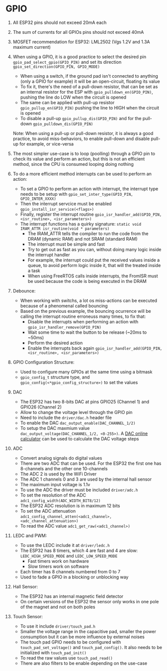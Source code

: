 # GPIO

1. All ESP32 pins should not exceed 20mA each
2. The sum of currents for all GPIOs pins should not exceed 40mA
3. MOSFET recommendation for ESP32: LML2502 (Vgs 1.2V and 1.3A maximum current)
4. When using a GPIO, it is a good practice to select the desired pin `gpio_pad_select_gpio(GPIO_PIN)` and set its direction `gpio_set_direction(GPIO_PIN, GPIO_MODE)`
    - When using a switch, if the ground pad isn't connected to anything (only a GPIO for example) it will be an open-circuit, floating its value
    - To fix it, there's the need of a pull-down resistor, that can be set as an internal resistor for the ESP with `gpio_pulldown_en(GPIO_PIN)`, pushing the line do LOW when the circuit is opened
    - The same can be applied with  pull-up resistor `gpio_pullup_en(GPIO_PIN)` pushing the line to HIGH when the circuit is opened
    - To disable a pull-up `gpio_pullup_dis(GPIO_PIN)` and for the pull-down `gpio_pulldown_dis(GPIO_PIN)`

    Note: When using a pull-up or pull-down resistor, it is always a good practice, to avoid miss-behaviors, to enable pull-down and disable pull-up for example, or vice-versa

5. The most simpler use-case is to loop (poolling) through a GPIO pin to check its value and perform an action, but this is not an efficient method, since the CPU is consumed looping doing nothing

6. To do a more efficient method interrupts can be used to perform an action:
    - To set a GPIO to perform an action with interrupt, the interrupt type needs to be setup with `gpio_set_inter_type(GPIO_PIN, GPIO_INTER_XXXX)`
    - Then the interrupt servcice must be enabled `gpio_install_isr_service(<flags>)`
    - Finally, register the interrupt routine `gpio_isr_handler_add(GPIO_PIN, <isr_routine>, <isr_parameters>)`
    - The interrupt functions has a quirky signature: `static void IRAM_ATTR isr_routine(void * parameters)`
      - The IRAM_ATTR tells the compiler to run the code from the DRAM (dynamic RAM) and not SRAM (standard RAM)
      - The interrupt must be simple and fast
      - Try to get out as fast as you can, without doing many logic inside the interrupt handler
      - For example, the interrupt could put the received values inside a queue, to avoid perform logic inside it, that will the treated inside a task
      - When using FreeRTOS calls inside interrupts, the FromISR must be used because the code is being executed in the DRAM

7. Debounce:
    - When working with switchs, a lot os miss-actions can be executed because of a phenomenal called bouncing
    - Based on the previous example, the bouncing ocurrence will be calling the interrupt routine erroneuss many times, to fix that:
      - Disable the interrupts when performing an action with `gpio_isr_handler_remove(GPIO_PIN)`
      - Wait some time to wait the button to be release (~20ms to ~50ms)
      - Perform the desired action
      - Enable the interrupts back again `gpio_isr_handler_add(GPIO_PIN, <isr_routine>, <isr_parameters>)`

8. GPIO Configuration Structure:
    - Used to configure many GPIOs at the same time using a bitmask
    - `gpio_config_t` structure type, and `gpio_config(<*gpio_config_structure>)` to set the values

9. DAC
    - The ESP32 has two 8-bits DAC at pins GPIO25 (Channel 1) and GPIO26 (Channel 2)
    - Allow to change the voltage level through the GPIO pin
    - Need to include the `driver/dac.h` header file
    - To enable the DAC `dac_output_enable(DAC_CHANNEL_1/2)`
    - To setup the DAC maxmium value `dac_output_voltage(DAC_CHANNEL_1/2, <0-255>)`. A [DAC online calculator](https://www.rfwireless-world.com/calculators/n-bit-DAC-resolution-calculator.html) can be used to calculate the DAC voltage steps

10. ADC
    - Convert analog signals do digital values
    - There are two ADC that can be used. For the ESP32 the first one has 8-channels and the other one 10-channels
    - The ADC 2 is used by the WiFi Driver
    - The ADC 1 channels 0 and 3 are used by the internal hall sensor
    - The maximum input voltage is 1.1v
    - To use the ADC the driver must be included `driver/adc.h`
    - To set the resolution of the ADC `adc1_config_width(ADC_WIDTH_BIT8/12)`
    - The ESP32 ADC resolution is in maximum 12 bits
    - To set the ADC attenuation `adc1_config_channel_atten(<adc1_channel>, <adc_channel_attenuation>)`
    - To read the ADC value `adc1_get_raw(<adc1_channel>)`

11. LEDC and PWM:
    - To use the LEDC include it at `driver/ledc.h`
    - The ESP32 has 8 timers, which 4 are fast and 4 are slow: `LEDC_HIGH_SPEED_MODE` and `LEDC_LOW_SPEED_MODE`
      - Fast timers work on hardware
      - Slow timers work on software
    - Each timer has 8 channels numbered from 0 to 7
    - Used to fade a GPIO in a blocking or unblocking way

12. Hall Sensor:
    - The ESP32 has an internal magnetic field detector
    - On certain versions of the ESP32 the sensor only works in one pole of the magnet and not on both poles

13. Touch Sensor:
    - To use it include `driver/touch_pad.h`
    - Smaller the voltage range in the capacitive pad, smaller the power consumption but it can be more influence by external noises
    - The touch pad GPIO needs to be configured with `touch_pad_set_voltage()` and `touch_pad_config()`. It also needs to be initialized with `touch_pad_init()`
    - To read the raw values use `touch_pad_read()`
    - There are also filters to be enable depending on the use-case

